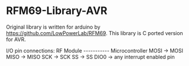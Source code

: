 # RFM69-Library-AVR
Original library is written for arduino by https://github.com/LowPowerLab/RFM69. This library is C ported version for AVR.

I/O pin connections:
RF Module ----------- Microcontroller
MOSI           ->          MOSI
MISO           ->          MISO
SCK            ->          SCK
SS             ->          SS
DIO0           ->  any interrupt enabled pin
